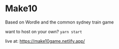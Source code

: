 # Make10

Based on Wordle and the common sydney train game

want to host on your own? `yarn start`

live at: https://make10game.netlify.app/
